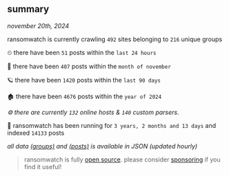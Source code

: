 
## summary
_november 20th, 2024_

ransomwatch is currently crawling `492` sites belonging to `216` unique groups

⏲ there have been `51` posts within the `last 24 hours`

🦈 there have been `407` posts within the `month of november`

🪐 there have been `1420` posts within the `last 90 days`

🏚 there have been `4676` posts within the `year of 2024`

_⚙️ there are currently `132` online hosts & `140` custom parsers._

🦕 ransomwatch has been running for `3 years, 2 months and 13 days` and indexed `14133` posts

_all data  [(groups)](http://ransomwhat.telemetry.ltd/groups) and [(posts)](http://ransomwhat.telemetry.ltd/posts) is available in JSON (updated hourly)_

> ransomwatch is fully [open source](https://github.com/joshhighet/ransomwatch#ransomwatch--). please consider [sponsoring](https://github.com/sponsors/joshhighet) if you find it useful!
